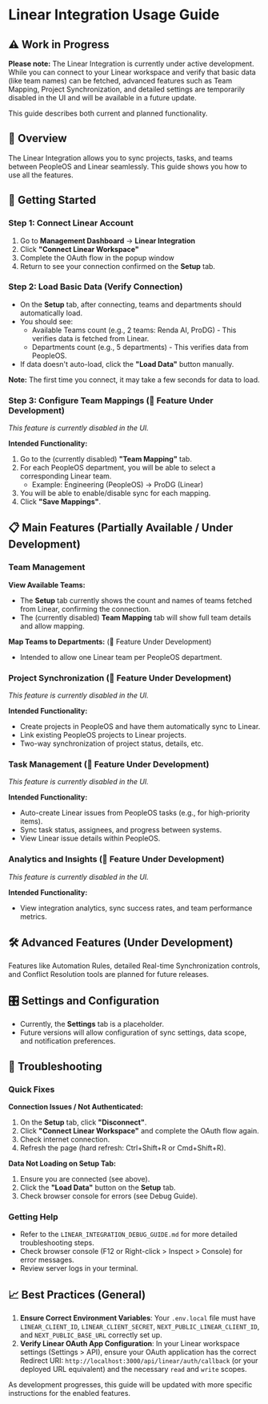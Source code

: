 # Linear Integration Usage Guide

## ⚠️ Work in Progress

**Please note:** The Linear Integration is currently under active development. While you can connect to your Linear workspace and verify that basic data (like team names) can be fetched, advanced features such as Team Mapping, Project Synchronization, and detailed settings are temporarily disabled in the UI and will be available in a future update.

This guide describes both current and planned functionality.

## 🎯 Overview

The Linear Integration allows you to sync projects, tasks, and teams between PeopleOS and Linear seamlessly. This guide shows you how to use all the features.

## 🚀 Getting Started

### Step 1: Connect Linear Account

1. Go to **Management Dashboard** → **Linear Integration**
2. Click **"Connect Linear Workspace"**
3. Complete the OAuth flow in the popup window
4. Return to see your connection confirmed on the **Setup** tab.

### Step 2: Load Basic Data (Verify Connection)

- On the **Setup** tab, after connecting, teams and departments should automatically load.
- You should see:
  - Available Teams count (e.g., 2 teams: Renda AI, ProDG) - This verifies data is fetched from Linear.
  - Departments count (e.g., 5 departments) - This verifies data from PeopleOS.
- If data doesn't auto-load, click the **"Load Data"** button manually.

**Note:** The first time you connect, it may take a few seconds for data to load.

### Step 3: Configure Team Mappings (📝 Feature Under Development)

*This feature is currently disabled in the UI.*

**Intended Functionality:**
1. Go to the (currently disabled) **"Team Mapping"** tab.
2. For each PeopleOS department, you will be able to select a corresponding Linear team.
   - Example: Engineering (PeopleOS) → ProDG (Linear)
3. You will be able to enable/disable sync for each mapping.
4. Click **"Save Mappings"**.

## 📋 Main Features (Partially Available / Under Development)

### Team Management

**View Available Teams:**
- The **Setup** tab currently shows the count and names of teams fetched from Linear, confirming the connection.
- The (currently disabled) **Team Mapping** tab will show full team details and allow mapping.

**Map Teams to Departments:** (📝 Feature Under Development)
- Intended to allow one Linear team per PeopleOS department.

### Project Synchronization (📝 Feature Under Development)

*This feature is currently disabled in the UI.*

**Intended Functionality:**
- Create projects in PeopleOS and have them automatically sync to Linear.
- Link existing PeopleOS projects to Linear projects.
- Two-way synchronization of project status, details, etc.

### Task Management (📝 Feature Under Development)

*This feature is currently disabled in the UI.*

**Intended Functionality:**
- Auto-create Linear issues from PeopleOS tasks (e.g., for high-priority items).
- Sync task status, assignees, and progress between systems.
- View Linear issue details within PeopleOS.

### Analytics and Insights (📝 Feature Under Development)

*This feature is currently disabled in the UI.*

**Intended Functionality:**
- View integration analytics, sync success rates, and team performance metrics.

## 🛠️ Advanced Features (Under Development)

Features like Automation Rules, detailed Real-time Synchronization controls, and Conflict Resolution tools are planned for future releases.

## 🎛️ Settings and Configuration

- Currently, the **Settings** tab is a placeholder.
- Future versions will allow configuration of sync settings, data scope, and notification preferences.

## 🔧 Troubleshooting

### Quick Fixes

**Connection Issues / Not Authenticated:**
1. On the **Setup** tab, click **"Disconnect"**.
2. Click **"Connect Linear Workspace"** and complete the OAuth flow again.
3. Check internet connection.
4. Refresh the page (hard refresh: Ctrl+Shift+R or Cmd+Shift+R).

**Data Not Loading on Setup Tab:**
1. Ensure you are connected (see above).
2. Click the **"Load Data"** button on the **Setup** tab.
3. Check browser console for errors (see Debug Guide).

### Getting Help

- Refer to the `LINEAR_INTEGRATION_DEBUG_GUIDE.md` for more detailed troubleshooting steps.
- Check browser console (F12 or Right-click > Inspect > Console) for error messages.
- Review server logs in your terminal.

## 📈 Best Practices (General)

1.  **Ensure Correct Environment Variables**: Your `.env.local` file must have `LINEAR_CLIENT_ID`, `LINEAR_CLIENT_SECRET`, `NEXT_PUBLIC_LINEAR_CLIENT_ID`, and `NEXT_PUBLIC_BASE_URL` correctly set up.
2.  **Verify Linear OAuth App Configuration**: In your Linear workspace settings (Settings > API), ensure your OAuth application has the correct Redirect URI: `http://localhost:3000/api/linear/auth/callback` (or your deployed URL equivalent) and the necessary `read` and `write` scopes.

As development progresses, this guide will be updated with more specific instructions for the enabled features. 